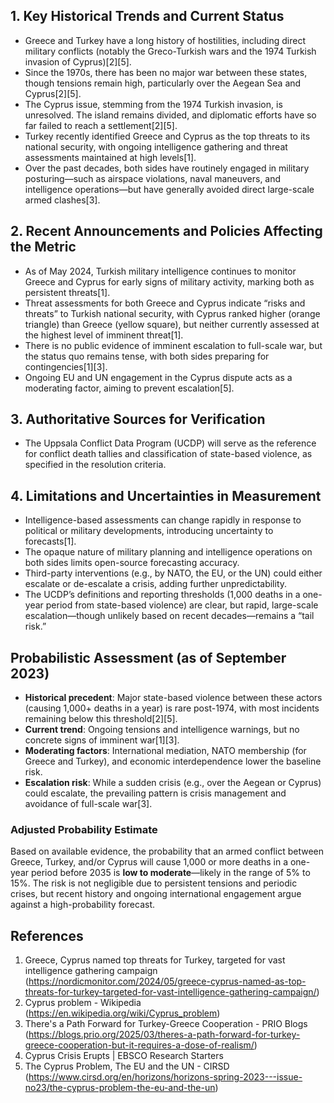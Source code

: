 ## 1. Key Historical Trends and Current Status

- Greece and Turkey have a long history of hostilities, including direct military conflicts (notably the Greco-Turkish wars and the 1974 Turkish invasion of Cyprus)[2][5].
- Since the 1970s, there has been no major war between these states, though tensions remain high, particularly over the Aegean Sea and Cyprus[2][5].
- The Cyprus issue, stemming from the 1974 Turkish invasion, is unresolved. The island remains divided, and diplomatic efforts have so far failed to reach a settlement[2][5].
- Turkey recently identified Greece and Cyprus as the top threats to its national security, with ongoing intelligence gathering and threat assessments maintained at high levels[1].
- Over the past decades, both sides have routinely engaged in military posturing—such as airspace violations, naval maneuvers, and intelligence operations—but have generally avoided direct large-scale armed clashes[3].

## 2. Recent Announcements and Policies Affecting the Metric

- As of May 2024, Turkish military intelligence continues to monitor Greece and Cyprus for early signs of military activity, marking both as persistent threats[1].
- Threat assessments for both Greece and Cyprus indicate “risks and threats” to Turkish national security, with Cyprus ranked higher (orange triangle) than Greece (yellow square), but neither currently assessed at the highest level of imminent threat[1].
- There is no public evidence of imminent escalation to full-scale war, but the status quo remains tense, with both sides preparing for contingencies[1][3].
- Ongoing EU and UN engagement in the Cyprus dispute acts as a moderating factor, aiming to prevent escalation[5].

## 3. Authoritative Sources for Verification

- The Uppsala Conflict Data Program (UCDP) will serve as the reference for conflict death tallies and classification of state-based violence, as specified in the resolution criteria.

## 4. Limitations and Uncertainties in Measurement

- Intelligence-based assessments can change rapidly in response to political or military developments, introducing uncertainty to forecasts[1].
- The opaque nature of military planning and intelligence operations on both sides limits open-source forecasting accuracy.
- Third-party interventions (e.g., by NATO, the EU, or the UN) could either escalate or de-escalate a crisis, adding further unpredictability.
- The UCDP’s definitions and reporting thresholds (1,000 deaths in a one-year period from state-based violence) are clear, but rapid, large-scale escalation—though unlikely based on recent decades—remains a “tail risk.”

## Probabilistic Assessment (as of September 2023)

- **Historical precedent**: Major state-based violence between these actors (causing 1,000+ deaths in a year) is rare post-1974, with most incidents remaining below this threshold[2][5].
- **Current trend**: Ongoing tensions and intelligence warnings, but no concrete signs of imminent war[1][3].
- **Moderating factors**: International mediation, NATO membership (for Greece and Turkey), and economic interdependence lower the baseline risk.
- **Escalation risk**: While a sudden crisis (e.g., over the Aegean or Cyprus) could escalate, the prevailing pattern is crisis management and avoidance of full-scale war[3].

### Adjusted Probability Estimate

Based on available evidence, the probability that an armed conflict between Greece, Turkey, and/or Cyprus will cause 1,000 or more deaths in a one-year period before 2035 is **low to moderate**—likely in the range of 5% to 15%. The risk is not negligible due to persistent tensions and periodic crises, but recent history and ongoing international engagement argue against a high-probability forecast.

## References

1. Greece, Cyprus named top threats for Turkey, targeted for vast intelligence gathering campaign (https://nordicmonitor.com/2024/05/greece-cyprus-named-as-top-threats-for-turkey-targeted-for-vast-intelligence-gathering-campaign/)
2. Cyprus problem - Wikipedia (https://en.wikipedia.org/wiki/Cyprus_problem)
3. There's a Path Forward for Turkey-Greece Cooperation - PRIO Blogs (https://blogs.prio.org/2025/03/theres-a-path-forward-for-turkey-greece-cooperation-but-it-requires-a-dose-of-realism/)
4. Cyprus Crisis Erupts | EBSCO Research Starters
5. The Cyprus Problem, The EU and the UN - CIRSD (https://www.cirsd.org/en/horizons/horizons-spring-2023---issue-no23/the-cyprus-problem-the-eu-and-the-un)